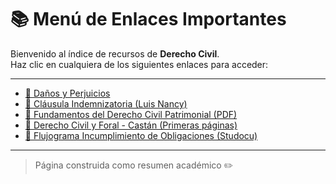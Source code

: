 # 📚 Menú de Enlaces Importantes

Bienvenido al índice de recursos de **Derecho Civil**.  
Haz clic en cualquiera de los siguientes enlaces para acceder:

---

- [🔹 Daños y Perjuicios](https://concepto.de/danos-y-perjuicios/)
- [🔹 Cláusula Indemnizatoria (Luis Nancy)](https://www.studocu.com/gt/document/universidad-de-san-carlos-de-guatemala/derecho-civil-iii/clausula-indemnizatoria-luisnancy/102929662)
- [🔹 Fundamentos del Derecho Civil Patrimonial (PDF)](https://masterpyc.wordpress.com/wp-content/uploads/2015/07/fundamentos-del-derecho-civil-patrimonial.pdf)
- [🔹 Derecho Civil y Foral - Castán (Primeras páginas)](https://www.editorialreus.es/media/pdf/primeraspaginas_9788429018325_Derechocivilyforal_castan.pdf)
- [🔹 Flujograma Incumplimiento de Obligaciones (Studocu)](https://www.studocu.com/gt/document/universidad-mariano-galvez-de-guatemala/derecho-civil-iv/flujograma-incumplimiento-de-obligaciones/33515111)

---

> Página construida como resumen académico ✏️


